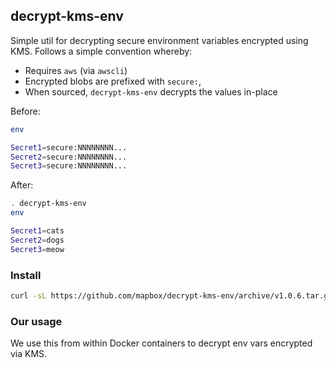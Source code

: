 decrypt-kms-env
---------------
Simple util for decrypting secure environment variables encrypted using KMS. Follows a simple convention whereby:

- Requires `aws` (via `awscli`)
- Encrypted blobs are prefixed with `secure:`,
- When sourced, `decrypt-kms-env` decrypts the values in-place

Before:

```sh
env

Secret1=secure:NNNNNNNN...
Secret2=secure:NNNNNNNN...
Secret3=secure:NNNNNNNN...
```

After:

```sh
. decrypt-kms-env
env

Secret1=cats
Secret2=dogs
Secret3=meow
```

### Install

```sh
curl -sL https://github.com/mapbox/decrypt-kms-env/archive/v1.0.6.tar.gz | tar --gunzip --extract --strip-components=1 --exclude=readme.md --directory=/usr/local
```

### Our usage

We use this from within Docker containers to decrypt env vars encrypted via KMS.
